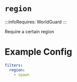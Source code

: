 # `region`
:::infoRequires:
WorldGuard
:::

Require a certain region
# Example Config
```yaml
filters:
  region:
    - spawn
```
